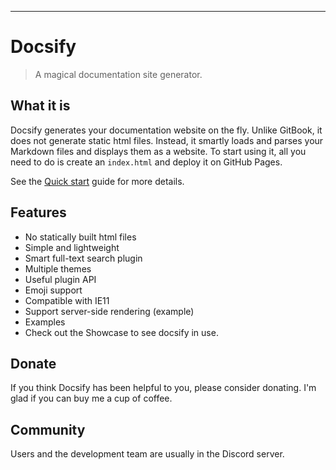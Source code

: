 ---

# Docsify

> A magical documentation site generator.

## What it is
Docsify generates your documentation website on the fly. Unlike GitBook, it does not generate static html files. Instead, it smartly loads and parses your Markdown files and displays them as a website. To start using it, all you need to do is create an `index.html` and deploy it on GitHub Pages.  

See the [Quick start](docs/quickstart.md) guide for more details.

## Features
- No statically built html files
- Simple and lightweight
- Smart full-text search plugin
- Multiple themes
- Useful plugin API
- Emoji support
- Compatible with IE11
- Support server-side rendering (example)
- Examples
- Check out the Showcase to see docsify in use.

## Donate
If you think Docsify has been helpful to you, please consider donating. I'm glad if you can buy me a cup of coffee.

## Community
Users and the development team are usually in the Discord server.
